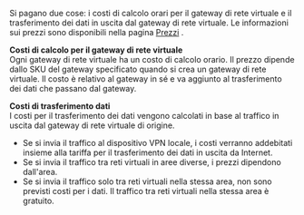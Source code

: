 Si pagano due cose: i costi di calcolo orari per il gateway di rete virtuale e il trasferimento dei dati in uscita dal gateway di rete virtuale. Le informazioni sui prezzi sono disponibili nella pagina [Prezzi](https://azure.microsoft.com/pricing/details/vpn-gateway) .

**Costi di calcolo per il gateway di rete virtuale**<br>Ogni gateway di rete virtuale ha un costo di calcolo orario. Il prezzo dipende dallo SKU del gateway specificato quando si crea un gateway di rete virtuale. Il costo è relativo al gateway in sé e va aggiunto al trasferimento dei dati che passano dal gateway.

**Costi di trasferimento dati**<br>I costi per il trasferimento dei dati vengono calcolati in base al traffico in uscita dal gateway di rete virtuale di origine.

* Se si invia il traffico al dispositivo VPN locale, i costi verranno addebitati insieme alla tariffa per il trasferimento dei dati in uscita da Internet.
* Se si invia il traffico tra reti virtuali in aree diverse, i prezzi dipendono dall'area.
* Se si invia il traffico solo tra reti virtuali nella stessa area, non sono previsti costi per i dati. Il traffico tra reti virtuali nella stessa area è gratuito.



<!--HONumber=Jan17_HO1-->


